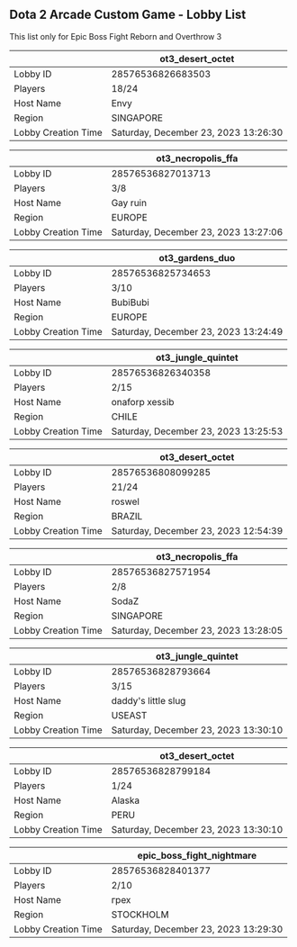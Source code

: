 ## Dota 2 Arcade Custom Game - Lobby List

This list only for Epic Boss Fight Reborn and Overthrow 3

|  | ot3_desert_octet |
| ------ | ------ |
| Lobby ID | 28576536826683503 |
| Players | 18/24 |
| Host Name | Envy |
| Region | SINGAPORE |
| Lobby Creation Time | Saturday, December 23, 2023 13:26:30 |


|  | ot3_necropolis_ffa |
| ------ | ------ |
| Lobby ID | 28576536827013713 |
| Players | 3/8 |
| Host Name | Gay ruin |
| Region | EUROPE |
| Lobby Creation Time | Saturday, December 23, 2023 13:27:06 |


|  | ot3_gardens_duo |
| ------ | ------ |
| Lobby ID | 28576536825734653 |
| Players | 3/10 |
| Host Name | BubiBubi |
| Region | EUROPE |
| Lobby Creation Time | Saturday, December 23, 2023 13:24:49 |


|  | ot3_jungle_quintet |
| ------ | ------ |
| Lobby ID | 28576536826340358 |
| Players | 2/15 |
| Host Name | onaforp xessib |
| Region | CHILE |
| Lobby Creation Time | Saturday, December 23, 2023 13:25:53 |


|  | ot3_desert_octet |
| ------ | ------ |
| Lobby ID | 28576536808099285 |
| Players | 21/24 |
| Host Name | roswel |
| Region | BRAZIL |
| Lobby Creation Time | Saturday, December 23, 2023 12:54:39 |


|  | ot3_necropolis_ffa |
| ------ | ------ |
| Lobby ID | 28576536827571954 |
| Players | 2/8 |
| Host Name | SodaZ |
| Region | SINGAPORE |
| Lobby Creation Time | Saturday, December 23, 2023 13:28:05 |


|  | ot3_jungle_quintet |
| ------ | ------ |
| Lobby ID | 28576536828793664 |
| Players | 3/15 |
| Host Name | daddy's little slug |
| Region | USEAST |
| Lobby Creation Time | Saturday, December 23, 2023 13:30:10 |


|  | ot3_desert_octet |
| ------ | ------ |
| Lobby ID | 28576536828799184 |
| Players | 1/24 |
| Host Name | Alaska |
| Region | PERU |
| Lobby Creation Time | Saturday, December 23, 2023 13:30:10 |


|  | epic_boss_fight_nightmare |
| ------ | ------ |
| Lobby ID | 28576536828401377 |
| Players | 2/10 |
| Host Name | грех |
| Region | STOCKHOLM |
| Lobby Creation Time | Saturday, December 23, 2023 13:29:30 |


